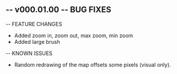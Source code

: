 -- v000.01.00
-- BUG FIXES
- 

-- FEATURE CHANGES
- Added zoom in, zoom out, max zoom, min zoom
- Added large brush

-- KNOWN ISSUES
- Random redrawing of the map offsets some pixels (visual only).

